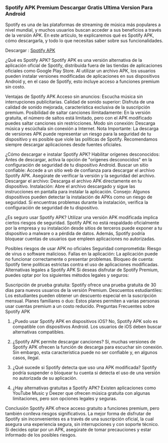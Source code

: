 ### Spotify APK Premium Descargar Gratis Ultima Version Para Android

Spotify es una de las plataformas de streaming de música más populares a nivel mundial, y muchos usuarios buscan acceder a sus beneficios a través de la versión APK. En este artículo, te explicaremos qué es Spotify APK, cómo descargarla, y todo lo que necesitas saber sobre sus funcionalidades.

Descargar : [Spotify APK](https://apktoca.com/spotify-premium-apk)

¿Qué es Spotify APK?
Spotify APK es una versión alternativa de la aplicación oficial de Spotify, distribuida fuera de las tiendas de aplicaciones oficiales como Google Play Store. Al utilizar un archivo APK, los usuarios pueden instalar versiones modificadas de aplicaciones en sus dispositivos Android y, en el caso de Spotify, esto incluye acceso a funciones premium sin costo.

Ventajas de Spotify APK
Acceso sin anuncios: Escucha música sin interrupciones publicitarias.
Calidad de sonido superior: Disfruta de una calidad de sonido mejorada, característica exclusiva de la suscripción premium.
Posibilidad de saltar canciones ilimitadamente: En la versión gratuita, el número de saltos está limitado, pero con el APK modificado puedes saltar canciones sin restricciones.
Modo sin conexión: Descarga música y escúchala sin conexión a Internet.
Nota Importante: La descarga de versiones APK puede representar un riesgo para la seguridad de tu dispositivo y es posible que viole las políticas de Spotify. Recomendamos siempre descargar aplicaciones desde fuentes oficiales.

¿Cómo descargar e instalar Spotify APK?
Habilitar orígenes desconocidos: Antes de descargar, activa la opción de "orígenes desconocidos" en la configuración de seguridad de tu dispositivo Android.
Buscar un sitio confiable: Accede a un sitio web de confianza para descargar el archivo Spotify APK. Asegúrate de verificar la versión y la seguridad del archivo.
Descargar el archivo: Descarga el archivo APK directamente en tu dispositivo.
Instalación: Abre el archivo descargado y sigue las instrucciones en pantalla para instalar la aplicación.
Consejo: Algunos dispositivos pueden detectar la instalación de APKs como un riesgo de seguridad. Si encuentras problemas durante la instalación, verifica la configuración de seguridad de tu dispositivo.

¿Es seguro usar Spotify APK?
Utilizar una versión APK modificada implica ciertos riesgos de seguridad. Spotify APK no está respaldado oficialmente por la empresa y su instalación desde sitios de terceros puede exponer a tu dispositivo a malware o a pérdida de datos. Además, Spotify podría bloquear cuentas de usuarios que empleen aplicaciones no autorizadas.

Posibles riesgos de usar APK no oficiales
Seguridad comprometida: Riesgo de virus o software malicioso.
Fallas en la aplicación: La aplicación puede no funcionar correctamente o presentar problemas.
Bloqueo de cuenta: Spotify tiene políticas estrictas contra el uso de aplicaciones modificadas.
Alternativas legales a Spotify APK
Si deseas disfrutar de Spotify Premium, puedes optar por los siguientes métodos legales y seguros:

Suscripción de prueba gratuita: Spotify ofrece una prueba gratuita de 30 días para nuevos usuarios de la versión Premium.
Descuentos estudiantiles: Los estudiantes pueden obtener un descuento especial en la suscripción mensual.
Planes familiares o duo: Estos planes permiten a varias personas usar cuentas premium a un costo reducido.
Preguntas Frecuentes sobre Spotify APK
1. ¿Puedo usar Spotify APK en dispositivos iOS?
No, Spotify APK solo es compatible con dispositivos Android. Los usuarios de iOS deben buscar alternativas compatibles.

2. ¿Spotify APK permite descargar canciones?
Sí, muchas versiones de Spotify APK ofrecen la función de descarga para escuchar sin conexión. Sin embargo, esta característica puede no ser confiable y, en algunos casos, ilegal.

3. ¿Qué sucede si Spotify detecta que uso una APK modificada?
Spotify podría suspender o bloquear tu cuenta si detecta el uso de una versión no autorizada de su aplicación.

4. ¿Hay alternativas gratuitas a Spotify APK?
Existen aplicaciones como YouTube Music y Deezer que ofrecen música gratuita con algunas limitaciones, pero son opciones legales y seguras.

Conclusión
Spotify APK ofrece acceso gratuito a funciones premium, pero también conlleva riesgos significativos. La mejor forma de disfrutar de Spotify sin inconvenientes es a través de una suscripción oficial, la cual asegura una experiencia segura, sin interrupciones y con soporte técnico. Si decides optar por un APK, asegúrate de tomar precauciones y estar informado de los posibles riesgos.
